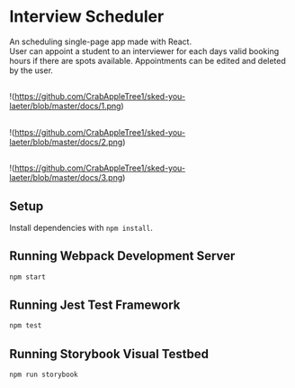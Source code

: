 # Interview Scheduler
  An scheduling single-page app made with React.  
  User can appoint a student to an interviewer for each days valid booking hours if there are spots available.
  Appointments can be edited and deleted by the user.

##
!(https://github.com/CrabAppleTree1/sked-you-laeter/blob/master/docs/1.png)
##
!(https://github.com/CrabAppleTree1/sked-you-laeter/blob/master/docs/2.png)
##
!(https://github.com/CrabAppleTree1/sked-you-laeter/blob/master/docs/3.png)

## Setup

Install dependencies with `npm install`.

## Running Webpack Development Server

```sh
npm start
```

## Running Jest Test Framework

```sh
npm test
```

## Running Storybook Visual Testbed

```sh
npm run storybook
```
